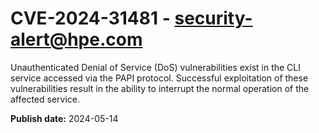 # CVE-2024-31481 - security-alert@hpe.com

Unauthenticated Denial of Service (DoS) vulnerabilities exist in the CLI service accessed via the PAPI protocol. Successful exploitation of these vulnerabilities result in the ability to interrupt the normal operation of the affected service.



**Publish date:** 2024-05-14
